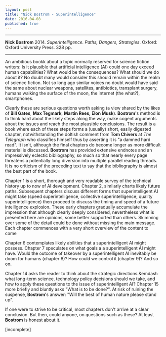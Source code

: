 ```yaml
---
layout: post
title: "Nick Bostrom - Superintelligence"
date: 2016-04-08
published: true
---
```



***
<b>Nick Bostrom</b> 2014. _Superintelligence. Paths, Dangers, Strategies_.  Oxford: Oxford University Press. 328 pp.

***
An ambitious bookk about a topic normally reserved for science fiction writers: Is it plausible that artificial intelligence (AI) could one day exceed human capabilities? What would be the consequences?  What should we do about it?  No doubt many would consider this should remain within the realm of science fiction. Not so long ago similar voices no doubt would have said the same about nuclear weapons, satellites, antibiotics, transplant surgery, humans walking the surface of the moon, the internet (the what?), smartphones.  

Clearly these are serious questions worth asking (a view shared by the likes of **Bill Gates**, **Max Tegmark**, **Martin Rees**, **Elon Musk**).  **Bostrom**'s method is to think hard about the likely steps along the way, make cogent arguments about the issues and reach the most plausible conclusions.  The result is a book where each of these steps forms a (usually) short, easily digested chapter, notwithstanding the doltish comment from **Tom Chivers** at _The Telegraph_ who classifies himself thus by asserting it is "a damned hard read".  It isn't, although the final chapters do become longer as more difficult material is discussed.  **Bostrom** has provided extensive endnotes and an impressively eclectic bibliography, so much so that nearly every page threatens a potentially long diversion into multiple parallel reading threads. It is no criticism of the preceding text to say that the bibliography is almost the best part of the book.  

Chapter 1 is a short, thorough and very readable survey of the technical history up to now of AI development. Chapter 2, similarly charts likely future paths.  Subsequent chapters discuss different forms that superintelligent AI might take (speed superintelligence, collective superintelligence, quality superintelligence) then proceed to discuss the timing and speed of a future intelligence explosion.  These early chapters gradually accumulate the impression that although clearly deeply considered, nevertheless what is presented here are opinions, some better supported than others.   Skimming over some of the detail could be done without missing the main message.  Each chapter commences with a very short overview of the content to come

Chapter 6 contemplates likely abilities that a superintelligent AI might possess.  Chapter 7 speculates on what goals a a superintelligent AI might have.  Would the outcome of takeover by a superintelligent AI inevitably be doom for humans (chapter 8)?   How could we control it (chapter 9)?  And so on.  

Chapter 14 asks the reader to think about the strategic directions &emdash what long-term science, technology policy decisions should we take, and how to apply these questions to the issue of superintelligent AI?  Chapter 15 more briefly and bluntly asks "What is to be done?". At risk of ruining the suspense, **Bostrom**'s answer: "Will the best of human nature please stand up".

If one were to strive to be critical, most chapters don't arrive at a clear conclusion.  But then, could anyone, on questions such as these? At least **Bostrom** is honest about it.

<p>[incomplete]
<!--
Much more to come on that, elsewhere.  For the moment, and in the spirit of even-handedness, one advocate of the most plausible alternative to plate tectonics <a href="http://www.expansiontectonics.com/index1.html">is here</a> and <a href="http://www.skepticblog.org/2009/11/23/no-growing-earth-but-a-growing-problem-with-science-journalism/">the web abounds with many shrill responses from plate tectonics advocates</a>. 
-->
